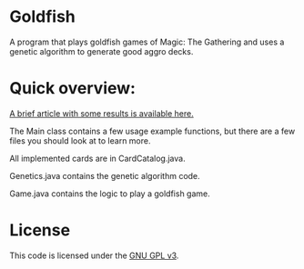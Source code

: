 # Goldfish
A program that plays goldfish games of Magic: The Gathering and uses a genetic algorithm to generate good aggro decks.

# Quick overview:
[A brief article with some results is available here.](https://www.reddit.com/r/magicTCG/comments/3hj577/i_wrote_a_genetic_algorithm_that_attempts_to_find)

The Main class contains a few usage example functions, but there are a few files you should look at to learn more.

All implemented cards are in CardCatalog.java.

Genetics.java contains the genetic algorithm code.

Game.java contains the logic to play a goldfish game.

# License

This code is licensed under the [GNU GPL v3](http://www.gnu.org/licenses/gpl-3.0.en.html).
